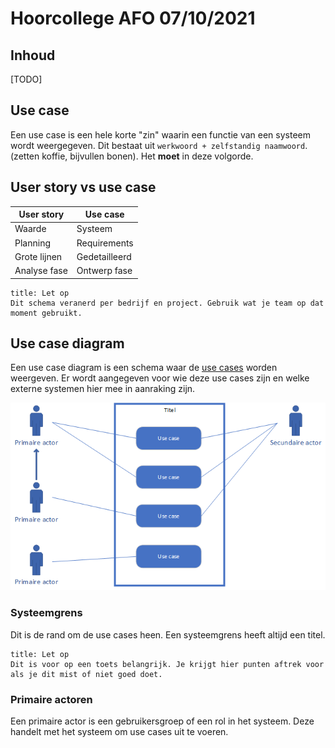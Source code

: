 # Hoorcollege AFO 07/10/2021

## Inhoud

[TODO]

## Use case

Een use case is een hele korte "zin" waarin een functie van een systeem wordt weergegeven. Dit bestaat uit `werkwoord + zelfstandig naamwoord`. (zetten koffie, bijvullen bonen). Het **moet** in deze volgorde.

## User story vs use case

| User story   | Use case      |
| ------------ | ------------- |
| Waarde       | Systeem       |
| Planning     | Requirements  |
| Grote lijnen | Gedetailleerd |
| Analyse fase | Ontwerp fase  |

```ad-warning
title: Let op
Dit schema veranerd per bedrijf en project. Gebruik wat je team op dat moment gebruikt.
```

## Use case diagram

Een use case diagram is een schema waar de [use cases](#Use%20case) worden weergeven. Er wordt aangegeven voor wie deze use cases zijn en welke externe systemen hier mee in aanraking zijn.

![](../../assets/afo/2021-10-07/use-case-diagram.png)

### Systeemgrens

Dit is de rand om de use cases heen. Een systeemgrens heeft altijd een titel.

```ad-warning
title: Let op
Dit is voor op een toets belangrijk. Je krijgt hier punten aftrek voor als je dit mist of niet goed doet.
```

### Primaire actoren

Een primaire actor is een gebruikersgroep of een rol in het systeem. Deze handelt met het systeem om use cases uit te voeren. 